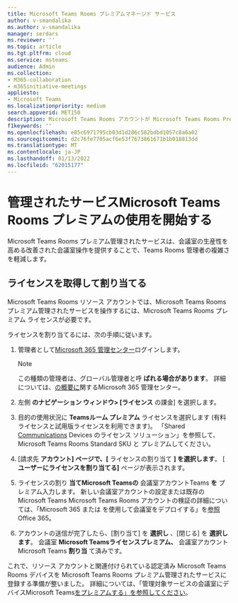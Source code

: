 ```yaml
---
title: Microsoft Teams Rooms プレミアムマネージド サービス
author: v-smandalika
ms.author: v-smandalika
manager: serdars
ms.reviewer: ''
ms.topic: article
ms.tgt.pltfrm: cloud
ms.service: msteams
audience: Admin
ms.collection:
- M365-collaboration
- m365initiative-meetings
appliesto:
- Microsoft Teams
ms.localizationpriority: medium
search.appverid: MET150
description: Microsoft Teams Rooms アカウントが Microsoft Teams Rooms Premium マネージド サービスにアクセスするライセンスを取得する方法について説明します。
f1keywords: ''
ms.openlocfilehash: e85c6971795cb03d1d286c582bdbd1057c8a6a02
ms.sourcegitcommit: d2c76fe7705acf6e53f7673861671b1b018813dd
ms.translationtype: MT
ms.contentlocale: ja-JP
ms.lasthandoff: 01/13/2022
ms.locfileid: "62015177"
---
```

# <a name="getting-started-with-microsoft-teams-rooms-premium-managed-service"></a>管理されたサービスMicrosoft Teams Rooms プレミアムの使用を開始する

Microsoft Teams Rooms プレミアム管理されたサービスは、会議室の生産性を高める改善された会議室操作を提供することで、Teams Rooms 管理者の複雑さを軽減します。

## <a name="obtain-and-assign-a-license"></a>ライセンスを取得して割り当てる

Microsoft Teams Rooms リソース アカウントでは、Microsoft Teams Rooms プレミアム管理されたサービスを操作するには、Microsoft Teams Rooms プレミアム ライセンスが必要です。

ライセンスを割り当てるには、次の手順に従います。

1. 管理者として[Microsoft 365 管理センター](https://admin.microsoft.com)ログインします。

    > [!NOTE]
    > この種類の管理者は、グローバル管理者と呼 **ばれる場合があります**。 詳細については、[の概要に](/microsoft-365/business-video/admin-center-overview)関するMicrosoft 365 管理センター。

2. 左側 **のナビゲーション ウィンドウ> [ライセンス** の課金] を選択します。
3. 目的の使用状況に **Teamsルーム プレミアム** ライセンスを選択します (有料ライセンスと試用版ライセンスを利用できます)。 「Shared [Communications](rooms-licensing.md) Devices のライセンス ソリューション」を参照して、Microsoft Teams Rooms Standard SKU と プレミアムしてください。
4. [請求先 **アカウント] ページで、[** ライセンスの割り当て **] を選択します**。 [ **ユーザーにライセンスを割り当てる]** ページが表示されます。
5. ライセンスの割り **当てMicrosoft Teamsの** 会議室アカウントTeams **を** プレミアム入力します。 新しい会議室アカウントの設定または既存の Microsoft Teams Microsoft Teams Rooms アカウントの検証の詳細については、「Microsoft 365 または を使用して会議室をデプロイする」を[参照](with-office-365.md)Office 365。
6. アカウントの送信が完了したら、[割り当て] を **選択し** 、[閉じる] を **選択します**。 会議室 **Microsoft Teamsライセンスプレミアム、** 会議室アカウントMicrosoft Teams **割り当** て済みです。

これで、リソース アカウントと関連付けられている認定済み Microsoft Teams Rooms デバイスを Microsoft Teams Rooms プレミアム管理されたサービスに登録する準備が整いました。 詳細については、「管理対象サービスの会議室にデバイスMicrosoft Teams[をプレミアムする」を参照してください](enrolling-mtrp-managed-service.md)。

